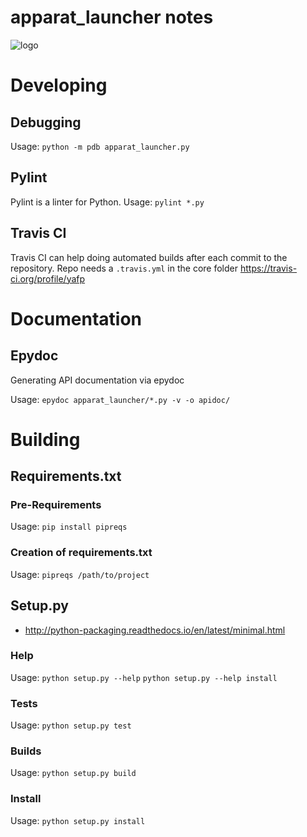 apparat_launcher notes
==========

![logo](https://raw.githubusercontent.com/yafp/apparat_launcher/master/apparat_launcher/gfx/core/128/appIcon.png)


# Developing
## Debugging
Usage: ```python -m pdb apparat_launcher.py```

## Pylint
Pylint is a linter for Python.
Usage: ```pylint *.py```

## Travis CI
Travis CI can help doing automated builds after each commit to the repository. Repo needs a ```.travis.yml``` in the core folder
https://travis-ci.org/profile/yafp


# Documentation
## Epydoc
Generating API documentation via epydoc

Usage:  ```epydoc apparat_launcher/*.py -v -o apidoc/```


# Building

## Requirements.txt
### Pre-Requirements
Usage: ```pip install pipreqs```

### Creation of requirements.txt
Usage:  ```pipreqs /path/to/project```

## Setup.py
* http://python-packaging.readthedocs.io/en/latest/minimal.html

### Help
Usage: 
```python setup.py --help```
```python setup.py --help install```


### Tests
Usage: ```python setup.py test```

### Builds
Usage: ```python setup.py build```

### Install
Usage: ```python setup.py install```







